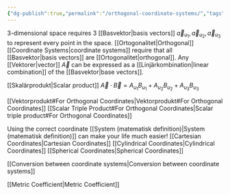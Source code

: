 ```yaml
---
{"dg-publish":true,"permalink":"/orthogonal-coordinate-systems/","tags":["elektromagnetiskfältteori"]}
---
```


3-dimensional space requires 3 [[Basvektor\|basis vectors]] $\vec{a}_{u_{1}}, \vec{a}_{u_{2}}, \vec{a}_{u_{3}}$ to represent every point in the space. [[Ortogonalitet\|Orthogonal]] [[Coordinate Systems\|coordinate systems]] require that all [[Basvektor\|basis vectors]] are [[Ortogonalitet\|orthogonal]]. Any [[Vektorer\|vector]] $\vec{A}$ can be expressed as a [[Linjärkombination\|linear combination]] of the [[Basvektor\|base vectors]].

[[Skalärprodukt\|Scalar product]] $\vec{A} \cdot \vec{B}=A_{u_{1}}B_{u_{1}}+A_{u_{2}}B_{u_{2}}+A_{u_{3}}B_{u_{3}}$

[[Vektorprodukt#For Orthogonal Coordinates\|Vektorprodukt#For Orthogonal Coordinates]]
[[Scalar Triple Product#For Orthogonal Coordinates\|Scalar triple product#For Orthogonal Coordinates]] 


Using the correct coordinate [[System (matematisk definition)\|System (matematisk definition)]] can make your life much easier!
[[Cartesian Coordinates\|Cartesian Coordinates]]
[[Cylindrical Coordinates\|Cylindrical Coordinates]]
[[Spherical Coordinates\|Spherical Coordinates]]

[[Conversion between coordinate systems\|Conversion between coordinate systems]]

[[Metric Coefficient\|Metric Coefficient]]